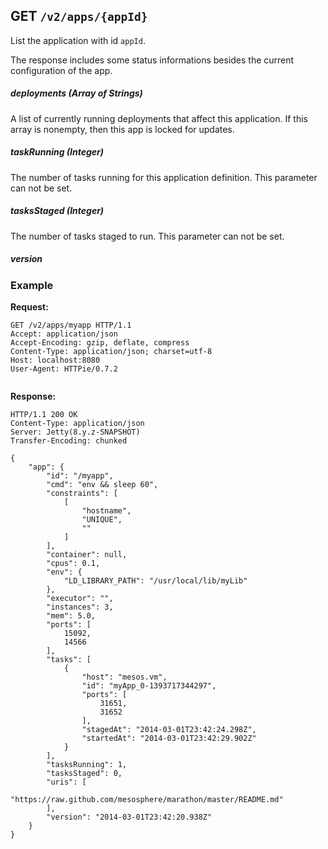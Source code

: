 ## GET `/v2/apps/{appId}`

List the application with id `appId`.

The response includes some status informations besides the current configuration of the app.

##### deployments (Array of Strings)

A list of currently running deployments that affect this application.
If this array is nonempty, then this app is locked for updates.

##### taskRunning (Integer)

The number of tasks running for this application definition. This parameter can not be set.

##### tasksStaged (Integer)

The number of tasks staged to run. This parameter can not be set.

##### version

### Example

**Request:**

```
GET /v2/apps/myapp HTTP/1.1
Accept: application/json
Accept-Encoding: gzip, deflate, compress
Content-Type: application/json; charset=utf-8
Host: localhost:8080
User-Agent: HTTPie/0.7.2


```

**Response:**

```
HTTP/1.1 200 OK
Content-Type: application/json
Server: Jetty(8.y.z-SNAPSHOT)
Transfer-Encoding: chunked

{
    "app": {
        "id": "/myapp", 
        "cmd": "env && sleep 60", 
        "constraints": [
            [
                "hostname", 
                "UNIQUE", 
                ""
            ]
        ], 
        "container": null, 
        "cpus": 0.1, 
        "env": {
            "LD_LIBRARY_PATH": "/usr/local/lib/myLib"
        }, 
        "executor": "", 
        "instances": 3, 
        "mem": 5.0, 
        "ports": [
            15092, 
            14566
        ], 
        "tasks": [
            {
                "host": "mesos.vm", 
                "id": "myApp_0-1393717344297", 
                "ports": [
                    31651, 
                    31652
                ], 
                "stagedAt": "2014-03-01T23:42:24.298Z", 
                "startedAt": "2014-03-01T23:42:29.902Z"
            }
        ], 
        "tasksRunning": 1, 
        "tasksStaged": 0, 
        "uris": [
            "https://raw.github.com/mesosphere/marathon/master/README.md"
        ], 
        "version": "2014-03-01T23:42:20.938Z"
    }
}
```
